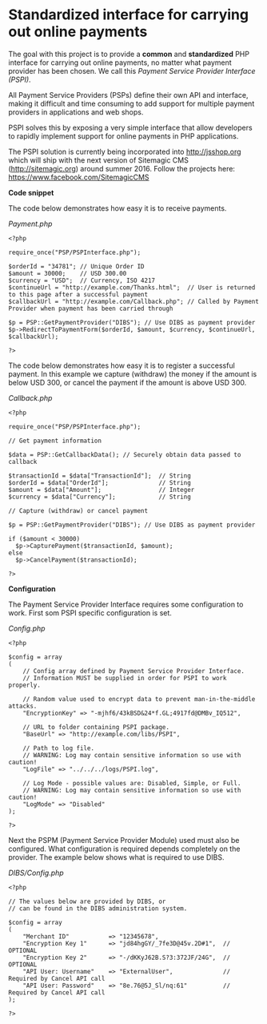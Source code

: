 # Standardized interface for carrying out online payments

The goal with this project is to provide a **common** and **standardized**
PHP interface for carrying out online payments, no matter what payment
provider has been chosen.
We call this *Payment Service Provider Interface (PSPI)*.

All Payment Service Providers (PSPs) define their own API and interface,
making it difficult and time consuming to add support for multiple payment
providers in applications and web shops.

PSPI solves this by exposing a very simple interface that allow developers
to rapidly implement support for online payments in PHP applications.

The PSPI solution is currently being incorporated into http://jsshop.org
which will ship with the next version of Sitemagic CMS (http://sitemagic.org)
around summer 2016. Follow the projects here: https://www.facebook.com/SitemagicCMS

**Code snippet**

The code below demonstrates how easy it is to receive payments.

*Payment.php*
```
<?php

require_once("PSP/PSPInterface.php");

$orderId = "34781"; // Unique Order ID
$amount = 30000;    // USD 300.00
$currency = "USD";  // Currency, ISO 4217
$continueUrl = "http://example.com/Thanks.html";  // User is returned to this page after a successful payment
$callbackUrl = "http://example.com/Callback.php"; // Called by Payment Provider when payment has been carried through

$p = PSP::GetPaymentProvider("DIBS"); // Use DIBS as payment provider
$p->RedirectToPaymentForm($orderId, $amount, $currency, $continueUrl, $callbackUrl);

?>
```

The code below demonstrates how easy it is to register a successful payment.
In this example we capture (withdraw) the money if the amount is below USD 300,
or cancel the payment if the amount is above USD 300.

*Callback.php*
```
<?php

require_once("PSP/PSPInterface.php");

// Get payment information

$data = PSP::GetCallbackData(); // Securely obtain data passed to callback

$transactionId = $data["TransactionId"];  // String
$orderId = $data["OrderId"];              // String
$amount = $data["Amount"];                // Integer
$currency = $data["Currency"];            // String

// Capture (withdraw) or cancel payment

$p = PSP::GetPaymentProvider("DIBS"); // Use DIBS as payment provider

if ($amount < 30000)
  $p->CapturePayment($transactionId, $amount);
else
  $p->CancelPayment($transactionId);

?>
```

**Configuration**

The Payment Service Provider Interface requires some configuration to work.
First som PSPI specific configuration is set.

*Config.php*
```
<?php

$config = array
(
	// Config array defined by Payment Service Provider Interface.
	// Information MUST be supplied in order for PSPI to work properly.
	
	// Random value used to encrypt data to prevent man-in-the-middle attacks.
	"EncryptionKey" => "-mjhf6/43kBSD&24*f.GL;4917fd@DMBv_IQ512",
	
	// URL to folder containing PSPI package.
	"BaseUrl" => "http://example.com/libs/PSPI",
	
	// Path to log file.
	// WARNING: Log may contain sensitive information so use with caution!
	"LogFile" => "../../../logs/PSPI.log",
	
	// Log Mode - possible values are: Disabled, Simple, or Full.
	// WARNING: Log may contain sensitive information so use with caution!
	"LogMode" => "Disabled"
);

?>
```

Next the PSPM (Payment Service Provider Module) used must also be configured.
What configuration is required depends completely on the provider. The example
below shows what is required to use DIBS.

*DIBS/Config.php*
```
<?php

// The values below are provided by DIBS, or
// can be found in the DIBS administration system.

$config = array
(
	"Merchant ID"           => "12345678",
	"Encryption Key 1"      => "jd84hgGY/_7fe3D@45v.2D#1",  // OPTIONAL
	"Encryption Key 2"      => "-/dKKyJ62B.S?3:372JF/24G",  // OPTIONAL
	"API User: Username"    => "ExternalUser",              // Required by Cancel API call
	"API User: Password"    => "8e.76@5J_Sl/nq:61"          // Required by Cancel API call
);

?>
```
